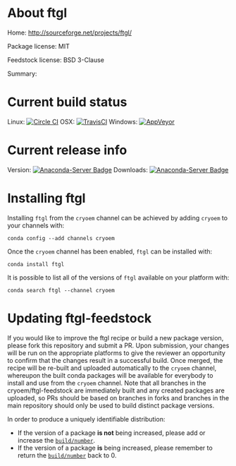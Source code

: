 About ftgl
==========

Home: http://sourceforge.net/projects/ftgl/

Package license: MIT

Feedstock license: BSD 3-Clause

Summary: 



Current build status
====================

Linux: [![Circle CI](https://circleci.com/gh/cryoem/ftgl-feedstock.svg?style=shield)](https://circleci.com/gh/cryoem/ftgl-feedstock)
OSX: [![TravisCI](https://travis-ci.org/cryoem/ftgl-feedstock.svg?branch=master)](https://travis-ci.org/cryoem/ftgl-feedstock)
Windows: [![AppVeyor](https://ci.appveyor.com/api/projects/status/github/cryoem/ftgl-feedstock?svg=True)](https://ci.appveyor.com/project/cryoem/ftgl-feedstock/branch/master)

Current release info
====================
Version: [![Anaconda-Server Badge](https://anaconda.org/cryoem/ftgl/badges/version.svg)](https://anaconda.org/cryoem/ftgl)
Downloads: [![Anaconda-Server Badge](https://anaconda.org/cryoem/ftgl/badges/downloads.svg)](https://anaconda.org/cryoem/ftgl)

Installing ftgl
===============

Installing `ftgl` from the `cryoem` channel can be achieved by adding `cryoem` to your channels with:

```
conda config --add channels cryoem
```

Once the `cryoem` channel has been enabled, `ftgl` can be installed with:

```
conda install ftgl
```

It is possible to list all of the versions of `ftgl` available on your platform with:

```
conda search ftgl --channel cryoem
```




Updating ftgl-feedstock
=======================

If you would like to improve the ftgl recipe or build a new
package version, please fork this repository and submit a PR. Upon submission,
your changes will be run on the appropriate platforms to give the reviewer an
opportunity to confirm that the changes result in a successful build. Once
merged, the recipe will be re-built and uploaded automatically to the
`cryoem` channel, whereupon the built conda packages will be available for
everybody to install and use from the `cryoem` channel.
Note that all branches in the cryoem/ftgl-feedstock are
immediately built and any created packages are uploaded, so PRs should be based
on branches in forks and branches in the main repository should only be used to
build distinct package versions.

In order to produce a uniquely identifiable distribution:
 * If the version of a package **is not** being increased, please add or increase
   the [``build/number``](http://conda.pydata.org/docs/building/meta-yaml.html#build-number-and-string).
 * If the version of a package **is** being increased, please remember to return
   the [``build/number``](http://conda.pydata.org/docs/building/meta-yaml.html#build-number-and-string)
   back to 0.
